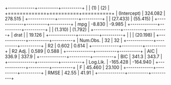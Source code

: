 

+-------------+----------+----------+
|             | (1)      | (2)      |
+=============+==========+==========+
| (Intercept) | 324.082  | 278.515  |
+-------------+----------+----------+
|             | (27.433) | (55.415) |
+-------------+----------+----------+
| mpg         | -8.830   | -9.985   |
+-------------+----------+----------+
|             | (1.310)  | (1.792)  |
+-------------+----------+----------+
| drat        |          | 19.126   |
+-------------+----------+----------+
|             |          | (20.198) |
+-------------+----------+----------+
| Num.Obs.    | 32       | 32       |
+-------------+----------+----------+
| R2          | 0.602    | 0.614    |
+-------------+----------+----------+
| R2 Adj.     | 0.589    | 0.588    |
+-------------+----------+----------+
| AIC         | 336.9    | 337.9    |
+-------------+----------+----------+
| BIC         | 341.3    | 343.7    |
+-------------+----------+----------+
| Log.Lik.    | -165.428 | -164.940 |
+-------------+----------+----------+
| F           | 45.460   | 23.100   |
+-------------+----------+----------+
| RMSE        | 42.55    | 41.91    |
+-------------+----------+----------+

